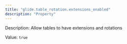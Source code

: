 ```yaml
---
title: "glide.table_rotation.extensions_enabled"
description: "Property"
---
```


Description: Allow tables to have extensions and rotations

Value: `true`